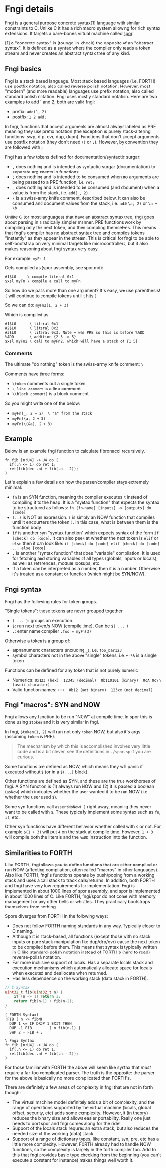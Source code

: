 # Fngi details

Fngi is a general purpose concrete syntax[1] language with similar constraints
to C. Unlike C it has a rich macro system allowing for rich syntax extensions.
It targets a bare-bones virtual machine called [spor](./spor.md).

[1] a "concrete syntax" is (tounge-in-cheek) the opposite of an "abstract
syntax". It is defined as a syntax where the compiler only reads a token stream
and never creates an abstract syntax tree of any kind.

## Fngi basics

Fngi is a stack based language. Most stack based languages (i.e. FORTH) use
postfix notation, also called reverse polish notation. However, most "modern"
(and more readable) languages use prefix notation, also called standard polish
notation. Fngi uses mostly standard notation. Here are two examples to add 1 and
2, both are valid fngi:

- prefix: `add(1, 2)`
- postfix: `1 2 add;`

In fngi, functions that accept arguments are almost always labeled as PRE
meaning they use prefix notation (the exception is purely stack-altering
functions: swp, drp, ovr, dup, dupn). Functions that don't accept arguments use
postfix notation (they don't need `()` or `;`). However, by convention they
are followed with `;`

Fngi has a few tokens defined for documentation/syntactic surgar:

- `,` does nothing and is intended as syntactic surgar (documentation) to
  separate arguments in functions.
- `;` does nothing and is intended to be consumed when no arguments are being
  passed to a PRE function, i.e. `ret;`
- `_` does nothing and is intended to be consumed (and document) when a value is
  from the stack, i.e. `add(_, 2)`
- `\` is a swiss-army knife comment, described below. It can also be consumed
  and document values from the stack, i.e. `add(\a, 2)` or `\a + \b`

Unlike C (or most languages) that have an abstract syntax tree, fngi goes about
parsing in a radically simpler manner. PRE functions work by compiling only the
next token, and then compling themselves. This means that fngi's compiler has no
abstract syntax tree and compiles tokens "instantly" as they appear in the
stream. This is critical for fngi to be able to self-bootstrap on very minimal
targets like microcontrollers, but it also makes reasoning about fngi syntax
very easy.

For example: `myFn 1`

Gets compiled as (spor assembly, see spor.md):

```spor
#1$L0     \ compile literal 0x1
$xsl myFn \ compile a call to myFn
```

So how do we pass more than one argument? It's easy, we use parenthesis!
`(` will continue to compile tokens until it hits `)`

So we can do: `myFn2(1, 2 + 3)`

Which is compiled as

```spor
#1$L0      \ literal 0x1
#2$L0      \ literal 0x2
#3$L0      \ literal 0x3. Note + was PRE so this is before %ADD
%ADD       \ addition {2 3 -> 5}
$xsl myFn2 \ call to myFn2, which will have a stack of {1 5}
```

### Comments

The ultimate "do nothing" token is the swiss-army knife comment: `\`

Comments have three forms:

- `\token` comments out a single token.
- `\ line comment` is a line comment
- `\(block comment)` is a block comment

So you might write one of the below:

- `myFn(_, 2 + 2)  \ "a" from the stack`
- `myFn(\a, 2 + 3)`
- `myFn(\(&a), 2 + 3)`

## Example

Below is an example fngi function to calculate fibronacci recursively.

```fngi
fn fib [n:U4] -> U4 do (
  if(.n <= 1) do ret 1;
  ret(fib(dec .n) + fib(.n - 2));
)
```

Let's explain a few details on how the parser/compiler stays extremely minimal:

- `fn` is an SYN function, meaning the compiler executes it instead of
  compiling it to the heap. It is a "syntax function" that expects the syntax to
  be structured as follows: `fn [fn-name] [inputs] -> [outputs] do [code]`
- `(..)` is NOT an expression. `(` is simply an NOW function that compiles
  until it encounters the token `)`. In this case, what is between them is the
  function body.
- `if` is another syn "syntax function" which expects syntax of the form
  `if [check] do [code]`. It can also peek at whether the next token is `elif`
  or `else` then it can look like: `if [check] do [code] elif [check] do [code]
  ... else [code]`
- `.` is another "syntax function" that does "variable" compilation. It is used
  for fetching and storing variables of all types (globals, inputs or locals),
  as well as references, module lookups, etc.
- If a token can be interpreted as a number, then it is a number. Otherwise it's
  treated as a constant or function (which might be SYN/NOW).

## Fngi syntax

Fngi has the following rules for token groups.

"Single tokens": these tokens are never grouped together

- `( ... )`: groups an execution.
- `$`: run next token/s NOW (compile time). Can be `$( ... )`
- `.`: enter name compiler `.foo = myFn(3)`

Otherwise a token is a group of:

- alphanumeric characters (including `_`), i.e. `foo_bar123`
- symbol characters not in the above "single" tokens, i.e. `+-*&` is a single
  token

Functions can be defined for any token that is not purely numeric

- Numerics: `0x123 (hex)  12345 (decimal)  0b110101 (binary)  0cA 0c\n
  (ascii character)`
- Valid function names:  `+++  0b12 (not binary)  123xx (not decimal)`

## Fngi "macros": SYN and NOW

Fngi allows any function to be run "NOW" at compile time. In spor this is
done using `$token` and it is very similar in fngi.

In fngi, `$token(1, 2)` will run not only `token` NOW, but also it's args
(assuming `token` is PRE).

> The mechanism by which this is accomplished involves very little code and is a
> bit clever, see the definitions in `./spor.sp` if you are curious.

Some functions are defined as NOW, which means they will panic if executed
without `$` (or in a `$(...)` block).

Other functions are defined as SYN, and these are the true workhorses of fngi.
A SYN function is (1) always run NOW and (2) it is passed a boolean
(`asNow`) which indicates whether the user wanted it to be run NOW
(i.e. whether the user used `$`).

Some syn functions call `assertNoNow(_)` right away, meaning they never
want to be called with `$`. These typically implement some syntax such as `fn`,
`if`, etc.

Other syn functions have different behavior whether called with `$` or not.
For example `$(1 + 3)` will put `4` on the stack at compile time. However,
`1 + 3` will compile both the literals and the `%ADD` instruction into the
function.

## Similarities to FORTH

Like FORTH, fngi allows you to define functions that are either compiled or
run NOW (affecting compilation, often called "macros" in other
languages). Also like FORTH, fngi's functions operate by push/poping from a
working stack and uses a call stack to track calls/returns.  In addition, both
FORTH and fngi have very low requirements for implementation.  Fngi is
implemented in about 1000 lines of spor assembly, and spor is implemented in
about 1000 lines of C. Like FORTH, fngi/spor do not come with memory management
or any other bells or whistles. They practically bootstraps themselves from
nothing.

Spore diverges from FORTH in the following ways:

- Does not follow FORTH naming standards in any way. Typically closer to
  C naming.
- Although it is stack-based, all functions (except those with no stack inputs
  or pure stack manipulation like dup/drp/ovr) cause the next token to be
  compiled before them. This means that syntax is typically written in C like
  standard-polish notation instead of FORTH's (hard to read) reverse-polish
  notation.
- Far more inclusive support of locals. Has a separate locals stack and
  execution mechanisms which automatically allocate space for locals when
  executed and deallocate when returned.
- Has less dependence on the working stack (data stack in FORTH).

```c
// C Syntax
uint32_t fib(uint32_t n) {
    if (n <= 1) return 1;
    return fib(n-1) + fib(n-2);
}
```

```forth
( FORTH Syntax)
:FIB ( n -> fibN)
  DUP 1 <= IF DROP 1 EXIT THEN
  DUP -1 FIB        ( n fib(n-1) }
  SWP 2 - FIB + ;
```

```fngi
\ Fngi Syntax
fn fib [n:U4] -> U4 do (
  if(.n <= 1) do ret 1;
  ret(fib(dec .n) + fib(.n - 2));
)
```

For those familiar with FORTH the above will seem like syntax that _must_
require a far-too complicated parser. The truth is the opposite: the parser for
the above is basically no more complicated than FORTH's.

There are definitely a few areas of complexity in fngi that are not in forth
though:

- The virtual machine model definitely adds a bit of complexity, and the range
  of operations supported by the virtual machine (locals, global offset,
  security, etc) adds some complexity. However, it (in theory) reduces the
  binary size and allows easier portability. Really one just needs to port spor
  and fngi comes along for the ride!
- Support of the locals stack requres an extra stack, but also reduces the
  needed size of the working (data) stack.
- Support of a range of dictionary types, like constant, syn, pre, etc has a
  little more complexity. However, FORTH already had to handle NOW functions, so
  the complexity is largely in the forth compiler too.  Add to this that fngi
  provides basic type checking from the beginning (you can't execute a constant
  for instance) makes things well worth it.
